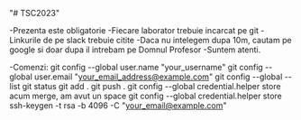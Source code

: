 "# TSC2023"

-Prezenta este obligatorie
-Fiecare laborator trebuie incarcat pe git
-Linkurile de pe slack trebuie citite
-Daca nu intelegem dupa 10m, cautam pe google si doar dupa il intrebam pe Domnul Profesor
-Suntem atenti.


-Comenzi:
git config --global user.name "your_username"
git config --global user.email "your_email_address@example.com"
git config --global --list
git status
git add .
git push .
git config --global credential.helper store
acum merge, am avut un space
git config --global credential.helper store
ssh-keygen -t rsa -b 4096 -C "your_email@example.com"